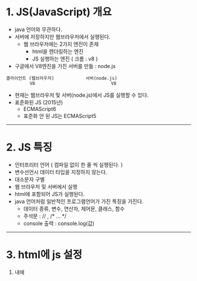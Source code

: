 # 1. JS(JavaScript) 개요

- java 언어와 무관하다.
- 서버에 저장하지만 웹브라우저에서 실행된다.
    - 웹 브라우저에는 2가지 엔진이 존재
        - html을 렌더링하는 엔진
        - JS 실행하는 엔진 ( 크롬 : v8 )
- 구글에서 V8엔진을 가진 서버를 만듦 : node.js

```
클라이언트 (웹브라우저)            서버(node.js)
         V8                             V8             
```

- 현재는 웹브라우저 및 서버(node.js)에서 JS를 실행할 수 있다.
- 표준화된 JS (2015년)
    - ECMAScript6
    - 표준화 안 된 JS는 ECMAScript5

---

# 2. JS 특징

- 인터프리터 언어 ( 컴파일 없이 한 줄 씩 실행된다. )
- 변수선언시 데이터 타입을 지정하지 않는다.
- 대소문자 구별
- 웹 브라우저 및 서버에서 실행
- html에 포함되어 JS가 실행된다.
- java 언어처럼 일반적인 프로그램언어가 가진 특징을 가진다.
    - 데이터 종류, 변수, 연산자, 제어문, 클래스, 함수
    - 주석문 :  // ,  /* … */
    - console 출력 : console.log(값)

---

# 3.  html에 js 설정

1) <head> 내에 <script> 설정

```
<head>
			 <script> 
			 // JS코드...
			 </script> 
</head>
```

2) <body> 내에 <script> 설정

```
<body>
			// html 태그
			 <script> 
			// JS코드...
			 </script> 
</body>
```

3) 외부파일로 설정 

- <head> 내에 <script>로 참조

```
<head>
			 <script src="test.js"> </script> 
</head>
```

---

# 4. 식별자 ( identifier )

: js 코드내의 단어의 개념

- 대소문자 구병
- 첫글자는 반드시 영문자 또는 _, $ 만 지정 가능
- 시스템 정의 식별자(예약어), 사용자 정의 식별자 사용
    - 변수명 : 모두 소문자 권장
    - 상수명 : 모두 대문자 권장
    - 함수명 : 모두 소문자 권장
    - 클래스명 : 첫글자 대문자

---

# 5. 데이터 종류

## 1) 기본 데이터형

- **수치 데이터** : 정수와 실수
    - Number 객체
      
- **문자 데이터** : 문자와 문자열 포함
    - String 객체
    - 홑따옴표/쌍따옴표 구분 X
      
- **논리 데이터** : 참/거짓
    - Boolean 객체 : true/false
    - false 로 처리되는 값
        - 0, “”, null, undefined, NaN
    - 주로 조건문 및 논리연산자에 사용
      
- **undefined** : 변수가 선언후 초기화 안 된 상태
    - Object 객체
      
- **null** : 변수 초기화 된 상태지만 값 없는 상태
    - Object 객체
      
- **NaN** : Not a Number
    - Number 객체
    - 일반적으로 숫자가 아닌 문자열을 수치형으로 변경할 때 발생할 수 있다.
        - 예 > “10”   ⇒   Number.parseInt(”10”)      ⇒   10
            
                   “민지” ⇒   ~~Number.parseInt(”민지”)~~   ⇒   NaN 발생
            


## 2) 참조 데이터형

- **배열** (객체)   :  [  값1, 값2, …  ]
- **JSON (**객체) :  JSON ( JavaScript Object Notation )
    - **{key : value} 형식** ⇒ `{ name: "홍길동", age: 10 }`
- **함수** (function) (객체) : 자바의 메서드 기능
    
    ```
    function 함수명(변수, ...){
    						// 문장
    						return 값;
    }
    ```
    
    - JS의 함수는 데이터로 처리된다.
    - 변수에 저장
    - 리턴값으로 사용
    - 함수 호출시 인자값으로사용
    - 위 3가지 특징을 갖는 함수(객체)를 일급객체(first-class)라 부른다.
        - 일급객체 언어 : JS, Python, 자바(람다)
        
- **클래스** (class) :
    
    ```
    class 클래스명 {
    		// 생성자
    		// 메서드
    }
    new 클래스명();
    ```
    
![image (2)](https://github.com/user-attachments/assets/70a5a71d-6e3a-44d8-ac92-297204506047)

    

---

# 6. **typeof 연산자**

: 데이터 타입을 확인

- `typeof new Cat()   // Cat object`
- `typeof 3.14   // number`

---

# 7. 변수 ( Variable )

: **데이터 저장**

## 1) JS 변수 특징

- **데이터형을 지정하지 않는다.**
    - 임의의 변수에 데이터타입을 제한하지 않기에 하나의 변수에 모든 데이터값을 저장할 수 있다.
    - 간편하지만 개발자 입장에서는 좋지 않음
        - 이를 해결하기 위해 타입스크립트 등장

## 2) 문법 2가지

1. **var 키워드** 
    - OLD 버전
    
    ```
    var 변수명;      // 변수선언, undefined 저장됨
    변수명 = 값;     // 변수 초기화
    var 변수명 = 값; // 변수 선언 및 초기화
    ```
    
    - 특징
        1. **변수 중복가능**
        2. **함수 스코프**를 따른다.
            - 함수에서 사용하는 {}안에서 선언한 것은 밖에서는 사용 불가
            - 함수 제외한 if, for 문 등의 {}는 상관없음
    
2. **let 키워드  (권장**)
    - ES6
    
    ```
    let 변수명;      // 변수선언, undefined 저장됨
    변수명 = 값;     // 변수 초기화
    let 변수명 = 값; // 변수 선언 및 초기화
    ```
    
    - 특징
        1. **변수 중복 불가능**
        2. **블럭 스코프**를 따른다.
            - 모든 {} 안에서 선언한 것은 밖에서 사용 불가

---

# 7. 기본형 변수 vs 참조형 변수

## 1) 기본형 변수

: 기본형 데이터를 저장하는 변수

- `let n = 10;`
- **call by value**
    - 값을 전달하기에 기존 변수에 다른 영향이 가지 않는다.

## 2) 참조형 변수

: 참조형 데이터를 저장하는 변수

- `let n2= [10,20,30];`
- **call by reference**
    - 값이 저장된 주소를 전달한다.
    - 따라서 값 변경등이 일어나면 기존의 변수에도 영향이 갈 수 있다.

---

# 8. 상수

: `const 상수명 = 값;`

- **값 변경 불가**
- **상수명 중복 불가**
- **블럭 스코프**를 따른다.
- Front-end 프레임워크 ( React.js (facebook), Vue.js, Angular (google) ) 에서 매우 자주 사용된다.

`주의할 점`

```jsx
// 상수 주의할 점
      const m = [10, 20, 30]; // m에는 배열의 주소가 저장되어 있음
      m[0] = 100; // 그래서 그 주소의 요소값은 변경 가능
      console.log(m);

      m = [100, 200, 300]; // m에 새로운 주소값을 넣었기에Assignment to constant variable 오류 발생 
      // console.log(m);
```

---
# 9. 연산자

- **산술연산자**
    - +
    - -
    - *
    - / : 소수점까지 출력
    - % : 나머지

⇒ 문자열로 된 숫자와의 연산이 가능하다. (  +  제외)

- **+ 로는 문자열로 합해진다.**

```jsx
      console.log("10" + 3); // 103
      console.log(Number.parseInt("10") + 3); // 13
      console.log("10"  -3); // 7
      console.log("10" * 3); // 30
      console.log("10" / 3); // 3.3333333333333335
      console.log("10" % 3); // 1
```

- **대입연산자**
    - =
    - +=
    - -=
    - *=
    - /=
    - %=

- **비교연산자**
    - a == b  |  a ! =  b
    - a > b  |  a >= b
    - a < b  | a <= b
    - **a === b**
        - **`값과 데이터 타입`까지 비교**, identical 연산자
        
        ```jsx
              console.log("10" == 10);  // true
              console.log("10" === 10); // false
        ```
        
        - **`undefined` 비교할 떄는 반드시 === 연산자를 사용**
        
        ```jsx
              let v = undefined;
              console.log(v == undefined); // true
              console.log(v === undefined); // true
        
              let v2 = null;
              console.log(v2 == undefined); // true
              console.log(v2 === undefined); // false
        ```
        
        - 실제값이 null일떄도 undefined와 == 비교를 하면 true 값이 나오기에 === 연산자를 사용해야 한다.
    - **a ! == b**
    
- **논리연산자**
    - && (and)
    - || (or)
    - ! (not)

⇒ JS 에서는 **true/false 가 아닌 임의의 값도 논리값으로 사용**될 수 있다.

- **`false`로 사용되는 5가지의 값**
    - 0,””, null, undefined, NaN

⇒ **A && B** :  중요 ( 리액트에서 자주 사용됨 )

- A가 참이면 B가 반환
- A가 거짓이면 A가 반환

```jsx
console.log(10 && "홍길동"); // 홍길동
console.log(0 && "홍길동");  // 0
```

**A || B**

- A 가 참이면 A 가 반환
- A 가 거짓이면 B 가 반환

**!A**

- A의 반대 반환 ( true ↔ false)

- **증감연산자**
    - ++n  : 전치 증가
    - n++  : 후치 증가
    - - - n  : 전치 감소
    - n - -  : 후치 감소
    
    ```jsx
          let n = 10;
          console.log(n++); // 10
          console.log(++n); // 12
    
          console.log(n--); // 12
          console.log(--n); //10
    
          let n2 = 10;
          let result = ++n2; // 11
          console.log(result, n2); // 11, 11
    
          let n3 = 10;
          let result2 = n3++; // 10
          console.log(result2, n3); // 10, 11
    ```
    

- 3항 연산자
    - (조건식) ? 참 : 거짓;
        
        `100 > 102 ? "O" : "X”`
        

---
# 10. 문장

## 실행문

- 순차문
- 제어문
    - **조건문  ( if문, if ~ else문, 다중 if문, switch문 )**
        
        ```jsx
              // 1. 단일if문
              if (3 > 2) {
                console.log("true");
              }
        
              console.log("=================");
        
              // 2. if ~ else 문
              if (3 > 20) {
                console.log("true");
              } else {
                console.log("false");
              }
        
              console.log("=================");
        
              // 3. 다중 if문
              let num = 90;
              let grade;
              if (num >= 90) {
                grade = "A";
              } else if (num >= 80) {
                grade = "B";
              } else {
                grade = "C";
              }
              console.log("학점 : ", grade);
        
              console.log("=================");
        
              // 동적으로 값 입력받기
              let num2 = prompt("점수입력");
              num2 = Number.parseInt(num2);
              let grade2;
              if (num2 >= 90) {
                grade2 = "A";
              } else if (num2 >= 80) {
                grade2 = "B";
              } else {
                grade2 = "C";
              }
              console.log("학점 : ", grade2);
              console.log("=================");
        
              // 4. switch문
              let x = "100";
              switch (
                x // 스위치문은 값과 데이터 타입을 같이 비교한다.
              ) {
                case 10:
                  console.log("10");
                  break;
                case 100: {
                  console.log("100");
                  break;
                }
                default:
                  console.log("default");
                  break;
              }
        ```
        
    - **반복문 ( for문, while문 , do ~ while문, foreach 문 )**
        
        ```jsx
              // 1. for문
              for (let i = 0; i < 5; i++) {
                console.log(i);
              }
              console.log("================");
              //2. while문
              let n = 0;
              while (n < 5) {
                n++;
              }
              console.log(n);
              console.log("================");
              // 3. do ~ while문
              let n2 = 1;
              do {
                n2++;
                console.log(n2);
              } while (n2 < 6);
        
              console.log("================");
              
              //4.breka, continue문
              let i = 0;
              for (i = 0; i < 5; i++) {
                if (i == 2) continue;
                if (i == 4) break;
                console.log(i);
              }
        ```
        

## 비실행문

- 주석문 : //, /* … */

---

# 11. 객체종류

## 1) 데이터 관련 객체

### **문자열 객체 ( String )**

https://developer.mozilla.org/ko/docs/Web/JavaScript/Reference/Global_Objects/String

- **`문자열 속성 및 메서드`**
    - **문자열 길이 : lenght 속성**
        
        ```jsx
        let s = "HeLLO";
        
        console.log("1. 문자열 길이 : ", s.length); // 5
        ```
        
    - **문자열 연결 : concat()**
        
        ```jsx
         console.log("3. 문자열 연결 : ", s.concat("!!!")); // HeLLO!!!
         console.log("3. 문자열 연결 : ", s.concat("!!", "~~~")); // HeLLO!!~~~
        ```
        
    - **특정 문자 얻기 : charAt()**
        
        ```jsx
        console.log("2. 특정 문자 얻기 : ", s.charAt(0)); // H
        ```
        
    - **특정 문자 위치 얻기 : indexOf()**
        
        ```jsx
        console.log("4. 특정 문자 위치 얻기: ", s.indexOf("e")); // 1
              console.log("4. 특정 문자 위치 얻기: ", s.indexOf("a")); // 없으면 -1
        ```
        
    - **부분열 :  substring(start, end)  / substr( start, len )**
        
        ```jsx
        console.log("5. 부분열 ", s.substring(0, 4)); //  start, end  //  HeLL
              console.log("5. 부분열 ", s.substr(0, 4)); // start, len // HeLL
        ```
        
    - **소문자 / 대문자 : toLowerCase() / toUpperCase()**
        
        ```jsx
        console.log("6. 소문자 ", s.toLowerCase()); // hello
        console.log("7. 대문자 ", s.toUpperCase());
        
        ```
        
    - **특정값 시작여부 / 종료여부 : startsWith()  /  endsWith()**
        
        ```jsx
        console.log("8. 특정값 시작여부 ", s.startsWith("H")); //  true
              console.log("9. 특정값 종료여부 ", s.endsWith("a")); // false
              console.log("9. 특정값 종료여부 ", s.endsWith("l", 4)); // 문자열 4개(HeLl)의 종료가 l인지 확인 => false
        
        ```
        
    - **특정값 포함 여부 : includes()**
        
        ```jsx
        console.log("10. 특정값 포함 여부 : ", s.includes("e")); // true
        ```
        
    - **치환 :  replace()  /  replaceAll()**
        
        ```jsx
          console.log("11. 치환 : ", s.replace("H", "h")); // heLlO
              console.log("11. 치환 ALL : ", s.replaceAll("L", "l")); // HellO
        ```
        
    - **공백제거 : trim()  /  trimStart()  /  trimEnd()**
        
        ```jsx
         let s2 = "      world     ";
              console.log("12. 공백제거(양쪽) : ", s2.trim()); // world
              console.log("12. 공백제거(왼쪽) : ", s2.trimStart()); // world
              console.log("12. 공백제거(오른쪽) : ", s2.trimEnd()); //        world
        
              console.log("12. 공백제거후 길이 :", s2.trim().length); // 5
        ```
        
    - **구분자로 분리 : split()**
        
        ```jsx
         let s3 = "홍길동/이순신/유관순";
              let result_arr = s3.split("/");
              console.log("13. 구분자로 분리 : ", result_arr, result_arr[0]); // (3) ['홍길동', '이순신', '유관순']0: "홍길동"1: "이순신"2: "유관순"length: 3[[Prototype]]: Array(0) 홍길동
        ```
        
    - **문자열 반복 : repeat()**
        
        ```jsx
        let s4 = "hello";
              console.log("14.문자열 반복 : ", s4.repeat(2)); //hellohello
        ```
        
    - **문자열 길이만큼 채우기 : padStart() /  padEnd()**
        
        ```jsx
        let s5 = "홍길동";
              console.log("15. LPAD : ", s5.padStart(10, "*")); // *******홍길동
              console.log("16. RPAD : ", s5.padEnd(10, "*")); // 홍길동*******
        ```
        
    - **이스케이프 문자**
        
        ```jsx
              // aaa"bbb
              console.log("aaa'bbb"); // aaa'bbb
              console.log("aaa\tbbb"); // aaa	bbb
              console.log("aaa\nbbb"); // aaa
              // bbb
              console.log("aaa\\nbbb"); // aaa\nbbb
        ```
        

### **수치 객체 ( Number )**

https://developer.mozilla.org/ko/docs/Web/JavaScript/Reference/Global_Objects/Number

- **`수치 속성 및 메서드`**
    - **최대값 / 최소값  :  MAX_VALUE / MIN_VALUE**
        
        ```jsx
         // 1. 수치 데이터 생성 방벙
              let n = 100;
              let n2 = Number(100);
              let n3 = new Number(100);
        
              console.log(n, n2, n3); // 100 100 Number {100}
        
              // 속성 및 메서드
              console.log("1. 최대값 : ", Number.MAX_VALUE); // 1.7976931348623157e+308
              console.log("2. 최소값 : ", Number.MIN_VALUE); // 5e-324
        ```
        
    - **문자열로 변경  :  toString()**
        
        ```jsx
         let n4 = 10;
              console.log("3. 문자열로 변경(10진수) : ", n4.toString()); // 10
              console.log("3. 문자열로 변경(2진수) : ", n4.toString(2)); // 1010
              console.log("3. 문자열로 변경(8진수) : ", n4.toString(8)); // 12
              console.log("3. 문자열로 변경(16진수) : ", n4.toString(16)); // a
        ```
        
    - **문자열로 고정 소수점 표기법  :  toFixed()**
        
        ```jsx
         let n5 = 3.141586;
              console.log("4. 문자열로 고정 소수점 표기법 : ", n5.toFixed()); //  3
              console.log("4. 문자열로 고정 소수점 표기법 : ", n5.toFixed(2)); // 3.14
              console.log("4. 문자열로 고정 소수점 표기법 : ", n5.toFixed(4)); // 3.1416 => 반올림됨
        ```
        
    - **NaN 여부  :  isNaN()**
        
        ```jsx
              console.log("5. NaN 이냐 : ", Number.isNaN(NaN)); // true
              console.log("5. NaN 이냐 : ", Number.isNaN(null)); // false
              console.log("5. NaN 이냐 : ", Number.isNaN(undefined)); // false
              console.log("5. NaN 이냐 : ", Number.isNaN("홍길동")); // false
              console.log("5. NaN 이냐 : ", Number.isNaN(10)); // false
        
        ```
        
    - **정수 여부  :  isInteger()**
        
        ```jsx
                   console.log("6. 정수인가? :  ", Number.isInteger(NaN)); //  false
              console.log("6. 정수인가? :  ", Number.isInteger(null)); //  false
              console.log("6. 정수인가? :  ", Number.isInteger(undefined)); //  false
              console.log("6. 정수인가? :  ", Number.isInteger(10)); // true
              console.log("6. 정수인가? :  ", Number.isInteger(3.14)); //  false
              console.log("6. 정수인가? :  ", Number.isInteger(-10)); // true
              console.log("6. 정수인가? :  ", Number.isInteger("10")); //  false
        ```
        
    - **문자열을 정수/실수로 변환   :  parseInt()  /   parseFloat()**
        
        ```jsx
        // "10" -> 10
              console.log("7. 문자열을 정수로 반환 : ", Number.parseInt("10") + 10); // 20
        
              // "3.14" -> 3.14
              console.log("8. 문자열을 실수로 반환 : ", Number.parseFloat("3.14") + 10); //  13.14
        ```
        

### **날짜 객체 ( Date )**

https://developer.mozilla.org/ko/docs/Web/JavaScript/Reference/Global_Objects/Date

- **`날짜 생성 및 메서드`**
    - **날짜 데이터 생성**
        
        ```jsx
          // 날짜 데이터 생성 방법
              let d = new Date(); // 객체로 반환
              let d2 = Date(); // 문자열
              let d3 = Date.now();
              console.log(d); // Thu Dec 19 2024 14:17:44 GMT+0900 (한국 표준시)
              console.log(d2); // Thu Dec 19 2024 14:17:44 GMT+0900 (한국 표준시)
              console.log(d3); // 1970/0101/00:00:00 ~ 현재시간 까지 시간을 밀리세컨즈로 반환 : 1734585505861
        ```
        
    - **toString()**
        
        ```jsx
         console.log("1. toString() : ", d.toString()); // Thu Dec 19 2024 14:23:08 GMT+0900 (한국 표준시)
              console.log("2. toDateString() : ", d.toDateString()); // Thu Dec 19 2024
              console.log("3. toISOString() : ", d.toISOString()); // 2024-12-19T05:22:57.377Z
              console.log("3. toISOString() : ", d.toISOString().slice(0, 10)); //  2024-12-19
        ```
        
    - **날짜 및 시간 데이터 얻기**
        
        ```jsx
         console.log("4. getFullYear()", d.getFullYear()); //2024
              console.log("5. getMonth() :", d.getMonth() + 1); // 12
              console.log("6. getDate() : ", d.getDate()); // 19
              console.log("7. getMinutes() : ", d.getMinutes()); // 36
        ```
        

### **Boolean 객체**

https://developer.mozilla.org/ko/docs/Web/JavaScript/Reference/Global_Objects/Boolean

```jsx
      // 불린 객체 생성 방법

      // false로 처리되는 값
      let b1 = new Boolean(0); // 객체가 나옴
      let b2 = Boolean("");
      let b3 = Boolean(null);
      let b4 = Boolean(undefined);
      let b5 = Boolean(NaN);
      console.log(b1, b1.valueOf(), b1.toString()); // Boolean {false} false 'false'
      console.log(b2, b3, b4, b5); // false false false false

      if (b1.toString()) {
        // 문자열이 들어가기에 false 아님
        console.log("AAA"); //AAA
      }

      if (b1.valueOf()) {
        // false 임
        console.log("BBB");
      }

      // true 처리되는 값
      let v = Boolean(10);
      let v2 = Boolean("aaa");
      let v3 = Boolean([]);
      let v4 = Boolean({});
      console.log(v, v2, v3, v4); // true true true true
```

### **배열 객체 ( Array )**

https://developer.mozilla.org/ko/docs/Web/JavaScript/Reference/Global_Objects/Array

- 자바의 ArrayList와 유사하다.
- 배열의 크기 변경이 가능하고, 저장되는 데이터 타입 무관
- **`배열 메서드`**
    - **map 함수**
        
        : 배열 안의 요소들을 가공할 떄 사용하는 함수
        
        ```jsx
              let y = ["hello", "world", "happy"];
              let result4 = y.map((item, index, array) => {
                return item.toUpperCase();
              });
              console.log(result4);  // ['HELLO', 'WORLD', 'HAPPY']
        ```
        
    - **filter 함수**
        
        : 배열 안의 요소들 중 조건에 일치하는 값을 찾을 때 사용하는 함수
        
        ```jsx
        let x2 = [10, 11, 20, 21, 30, 31];
              let result3 = x2.filter((ele, index, array) => {
                return ele % 2 == 0; // 짝수인 값만 반환
              });
              console.log("짝수만 : ", result3); // [10, 20, 30] => 배열로 반환됨
        ```
        
    - **split 함수**
        
        : 문자열을 구분자 기준으로 나누어 배열로 반환하는 함수
        
        ```jsx
         let y3 = "hello World !!";
         console.log(y3.split(" ")); // ['hello', 'World', '!!']
        ```
        
    - **join 함수**
        
        : 배열 안의 값들을 하나의 문자열로 합치는 함수
        
        - 구분자를 지정해서 합칠 수 있다.
        
        ```jsx
        let y2 = ["hello", 2, "happy"];
        let result5 = y2.join(" "); // 구분자 공백하나 지정함
        console.log(result5); // hello 2 happy
        ```
        
    - **fill 함수**
        
        : 배열값들을 지정한 값으로 변경(채우기)하는 함수
        
        ```jsx
        let y4 = [1, 2, 3, 4, 5];
        console.log(y4.fill(100)); // [100, 100, 100, 100, 100]
        console.log(y4.fill(99, 2)); // (채울값, 시작인덱스)  [100, 100, 99, 99, 99]
        console.log(y4.fill(88, 0, 3)); // (채울값, 시작인덱스, 끝인덱스)  [88, 88, 88, 99, 99]
        ```
        
    - **Array.from()**
        
        : 배열이 아닌 것을 배열로 만들어 반환
        
        ```jsx
         console.log("8. Arrray.from() ");
              let y6 = "hello";
              console.log(Array.from(y6)); // ['h', 'e', 'l', 'l', 'o']
        
              let result6 = Array.from(y6, (s) => {
                return s.toUpperCase(); // y6 요소들을 한번씩 순회함
              });
              console.log(result6); // ['H', 'E', 'L', 'L', 'O']
        ```
        
    - **Arrray.isArray()**
        
        : 배열인지 아닌지 boolean값으로 반환
        
        ```jsx
        console.log("9. 배열인지 여부 : Arrray.isArray(배열) ");
        console.log(Array.isArray([1, 2, 3])); // true
        console.log(Array.isArray([])); // true
        console.log(Array.isArray("AAA")); // false
        ```
        
    - **spread 연산자**
        
        : `let x = [ …배열 ];`
        
        ```jsx
        let x = [10, 20, 30];
        
              // 1. 배열값 복사
              let copy_x = [...x];
              copy_x[0] = 100;
              console.log(copy_x); // [100, 20, 30]
        
              // 2. 기본배열에 값 추가
              let x2 = [10, 20, 30];
              let new_x2 = [0, ...x2, 40, 50];
              console.log(new_x2); //[0, 10, 20, 30, 40, 50]
        
              // 3. 배열 연결
              let x3 = [10, 20, 30];
              let x4 = [100, 200, 300];
              let result = [...x3, ...x4];
              console.log(result); // [10, 20, 30, 100, 200, 300]
        
              //4. 문자열 --> 배열로 변경
              console.log([..."hello"]); // ['h', 'e', 'l', 'l', 'o']
        ```

### **JSON 객체**

`: { key : value, key : value }`

- value 값은 JS이 모든 데이터형 가능
    
    ```jsx
    // JSON 생성
          let person = {
            name: "홍길동",
            age: 20,
            email: ["a@naver.com", "b@google.com"],
            phone: {
              mobile: "010",
              tel: "051",
            },
    
            // 메서드 (객체 안의 함수)
            setName: function (n) {
              this.name = n;
            },
            getName: function () {
              return this.name;
            },
          };
    ```
    
- 접근은 **.(dot)** 또는 **연관배열** 사용 가능
    - **.(dot)으로 접근**
        
        ```jsx
        person.setName("홍길동");
              console.log(person.getName()); // 홍길동
              console.log(
                person.name,
                person.age,
                person.email,
                person.phone.mobile,
                person.phone.tel
              ); // 홍길동 20 (2) ['a@naver.com', 'b@google.com'] 010 051
        ```
        
    - **연관배열로 접근**
        
        ```jsx
         // 나. ["property의 key"] (연관 배열)
              console.log(
                person["name"],
                person["age"],
                person["email"],
                person["phone"]
              ); // 홍길동 20 (2) ['a@naver.com', 'b@google.com'] {mobile: '010', tel: '051'}
        ```
        
        - **연관배열 특징: 변수로 사용 가능**
            
            ```jsx
             // 연관 배열의 특징은 변수로 사용 가능하다는 점 => 동적으로 필요한 값을 지정가능
                  let xxx = "name";
                  let xxx2 = "age";
                  console.log(person[xxx], person[xxx2]); // 홍길동 2
            ```
            
- value 값 지정시 변수 사용이 가능
    - key와 vlaue로 지정한 변수 이름이 같으면 key만 지정할 수 있다.
        
        ```jsx
        // JSON 생성
              let name = "홍길동";
              let age = 20;
              let email2 = ["a@naver.com", "b@google.com"];
              let phone = {
                mobile: "010",
                tel: "051",
              };
              let person = {
                name, // name: name
                age, //  age: age
                email: email2,
                phone,
              };
              console.log(person.name, person.age); // 홍길동 20
        ```
        
- key 값도 변수로 지정해서 사용 가능
    
    ```jsx
     // JSON 생성
          let name = "홍길동";
          let xxx = "age";
          let yyy = "address";
          let person = {
            name,
            [xxx]: 20,
            // address1 : "서울",
            // address2 : "부산",
            [yyy + "1"]: "서울",
            [yyy + "2"]: "부산",
            email: ["a@naver.com", "b@google.com"],
            phone: {
              mobile: "010",
              tel: "051",
            },
          };
          console.log(person.age, 
                      person.address1, person.address2); // 20 '서울' '부산'
    ```
    
- JSON  < — > 문자열
    - JSON   →  문자열 : `JSON.stringfy(json)`
    - 문자열 →  JSON   : `JSON.parse(str)`
- JSON의 set, get
    - JSON 객체의 메서드에 set, get 키워드를 줘서 속성으로 사용할 수 있다.
    
    ```jsx
          let person = {
            name: "홍길동",
            age: 20,
    
            // set, get을 지정하면 메서드로 동작하지 않고 속성으로 동작된다.
            set setName(n) {
              this.name = n;
            },
    
            get getName() {
              return this.name;
            },
          };
    
          // person.setName("이순신");
          // console.log(person.getName());
    
          // 속성처럼 접근해야 한다.
          person.setName = "이순신";
          console.log(person.getName); // 이순신
    ```

  ### **Object 객체**

- `Object.keys(json)`
    
    : JSON의 key값을 배열로 반환
    
- `Object.values(json)`
    
    : JSON의 value가 value값을 배열로 반환
    
- `Object.entries(json)`
    
    : [key, value] 쌍으로 반환
    

## 2) 웹브라우저 관련 객체 ( Browser Object Model : BOM )

- **Window 객체** : 웹 브라우저의 창(윈도우)를 관리하는 객체 == 전역객체
    - https://developer.mozilla.org/ko/docs/Web/API/Window
- **Screen 객체** : 웹 브라우저의 화면(너비, 높이)를 관리하는 객체
    - https://developer.mozilla.org/en-US/docs/Web/API/Screen
    ![image (6)](https://github.com/user-attachments/assets/232731ee-1363-4ab5-98aa-0f751674b53e)


- **Navigator 객체** : 웹 브라우저를 관리하는 객체
    - https://developer.mozilla.org/ko/docs/Web/API/Navigator
- **History 객체** : 웹 브라우저의  기록(뒤로가기/앞으로 가기)을 관리하는 객체
    - https://developer.mozilla.org/ko/docs/Web/API/History
- **Location 객체** : 웹 브라우저의 URL 항목을 관리하는 객체
    - https://developer.mozilla.org/ko/docs/Web/API/Location

⇒ 특징 : **웹 브라우저를 open하면 5개의 BOM 객체가 자동으로 생성**이 된다.

```jsx
let window = new **Window**();
let screen = new **Screen**();
let navigator = new **Navigator**();
let history = new **History**();
let location = new **Location**();
```

- screen, navigator. history, location은 Window 객체의 속성으로 되어 있다. 따라서  `window.screen` 으로 사용해야 한다.
    - 하지만 Window는 전역객체 이기에 window 속성을 생략할 수 있다.

### 실습

- **window 객체**
    
    부모창에서 현재창 닫기, 자식창 열기&닫기 / 자식창에서 현재창 닫기, 부모창 닫기 구현
    

```jsx
// 부모창
<!DOCTYPE html>
<html lang="en">
  <head>
    <meta charset="UTF-8" />
    <meta name="viewport" content="width=device-width, initial-scale=1.0" />
    <title>window 객체</title>
    <style>
      button {
        font-size: 2rem;
      }
    </style>
    <script>
      console.log(window);

      let childWin;
      function child_open() {
        childWin = window.open(
          "child.html",
          "",
          "left=100,top=100,width=300,height=300"
        );
      }

      function child_close() {
        childWin.close();
      }

      function current_close() {
        window.close();
        // close();
      }
    </script>
  </head>
  <body>
    <button onclick="child_open()">자식창 열기</button> <br />
    <button onclick=" child_close()">자식창 닫기</button> <br />
    <button onclick="current_close()">현재창 닫기</button> <br />
  </body>
</html>

```

```jsx
// 자식창
<!DOCTYPE html>
<html lang="en">
  <head>
    <meta charset="UTF-8" />
    <meta name="viewport" content="width=device-width, initial-scale=1.0" />
    <title>child</title>
  </head>
  <script>
    function current_close() {
      window.close();
    }

    // 자식창을 오픈한 부모 == opener
    function parent_close() {
      opener.close();
    }
  </script>
  <body>
    <h1>자식창</h1>
    <button onclick="current_close()">현재창 닫기</button>
    <button onclick="parent_close()">부모창 닫기</button>
  </body>
</html>
```

## 3) html 문서 관련 객체 ( Document Object Model : DOM )

- **Document 객체**
    
    : html 문서를 관리하는 객체
    
    - 웹 브라우저에서 html문서를 렌더링하면 자동으로 **`DOM 객체`**가 생성된다.
    - `var documnet = new Document();`
        - `documnet` 는 Window 객체의 속성으로 되어있다.

---
# 12. 함수 (function)

## 1) 역할

- 기능 처리 ( 자바의 메서드 역할 담당 )
- JSON객체 또는 클래스안에서 함수가 정의되면 메서드(method)라고 부른다.

## 2) 함수 작성 방법

### 함수 선언식 ( 이름있는 함수 )

- JS 실행전에 생성된다. 따라서 함수정의 전에 호출이 가능하다.

```jsx
function 함수명([변수, ...]){
				문장;
				[return 값;]
}
```

### 함수 표현식 ( 이름없는 함수 )

- 변수명이 함수명 대신 사용된다.
- JS 실행할 때 생성된다. 반드시 함수정의 후 호출이 가능하다.

```jsx
변수명 = function([변수, ...]){
								문장;
								[return 값;]
			};
```

## 3) 함수 특징

- **반드시 호출**해야 된다.
    
    함수가 수행된 이후에는 **호출한 곳으로 돌아온다.**
    
- 호출할 때 인자값을 설정할 수 있고, 돌아올 때는 **리턴값** 하나만 가져올 수 있다.
- **호출할 떄 인자값의 갯수와 파라미터 갯수가 달라도 된다.**
    
    ```jsx
     function fun2(n, n2, n3) {
            console.log(n, n2, n3);
          }
    
    fun2(1, 2, 3, 4); // 1 2 3
    fun2(10); // 10 undefined undefined
    fun2(1, 2); // 1 2 undefined
    ```
    
    - 인자값이 더 적은 경우에 함수의 파라미터 변수에는 undefined 가 저장된다. 이떄, **파라미터에 초기값을 설정(default 파라미터)**할 수 있다.
        
        ```jsx
         function fun2(**n = 10, n2= 20, n3= 30**) {
                console.log(n, n2, n3);
              }
        
        fun2(); // 10 20 30
        fun2(100); // 100 20 30
        fun2(100, 200); // 100 200 30
        ```
        
    - 인자값이 더 많은 경우엔 전달되는 인자값이 소실된다. **소실되는 인자값은 `rest 연산자`를 통해 배열로 전달 받을 수 있다.**
        
        ```jsx
        function fun2(n = 10, n2 = 20, ...n3) {
                console.log(n, n2, n3);
              }
        
        fun2(10, 20, 30, 40, 50); // 10 20 Array(3)
        ```
        
- **인자값으로 배열의 요소를 전달할 때 spread 연산자 사용** 가능하다.
    
    ```jsx
    function fun2(n, n2) {
            console.log(n, n2);
         }
    
    let arr = [10, 20];
    
    // fun2( arr[0], arr[1] );
    **fun2(...arr);**
    ```
    

## 4) 함수 기능에 따른 4가지 형태

### 파라미터 없고 리턴값 없는 형태

```jsx
      // 1. 파라미터 없고 리턴값 없는 형태
      function fun() {
        console.log("fun");
      }

      fun(); // fun

      let fun2 = function () {
        console.log("fun2");
      };

      fun2(); // fun2
```

### 파라미터 있고 리턴값 없는 형태

```jsx
      // 2. 파라미터 있고 리턴값 없는 형태
      function fun3(x) {
        console.log("fun3", x);
      }

      fun3(10); // fun3 10

      let fun4 = function (y1, y2) {
        console.log("fun4", y1, y2);
      };

      fun4(100, 200); // fun4 100 200
```

### 파라미터 없고 리턴값 있는 형태

```jsx
      // 3. 파라미터 없고 리턴값 있는 형태
      function fun5() {
        return "return";
      }

      let return_value1 = fun5();
      console.log(return_value1); // return

      let fun6 = function () {
        return 100;
      };

      let return_value2 = fun6();
      console.log(return_value2); // 100
```

### 파라미터 있고 리턴값 있는 형태

```jsx
	     // 4. 파라미터 있고 리턴값 있는 형태
      function fun7(n) {
        return n * 100;
      }

      let return_value3 = fun7(10);
      console.log("10 * 100 = ", return_value3); // 10 * 100 =  1000

      let fun8 = function (m) {
        return m + "을 받았습니다.";
      };

      let return_value4 = fun8(200);
      console.log(return_value4); // 200을 받았습니다.
```

## 5) JS 함수는 일급객체

: 일급객체의 핵심개념은 **JS의 함수를 `데이터`로 처리한다는 점** 

- 함수를 변수에 저장
    
    ```jsx
          // 가. 함수를 변숭에 저장
          // - 함수 선언식
          function fun() {
            console.log("fun");
          }
          // 위 코드는 내부적으로 var fun = 함수객체;
    
          let x = fun; // 변수 x는 fun 함수와 같은 주소값을 가지게 된다.
          x(); // fun
          // fun();
    
          // - 함수 표현식
    
          let fun2 = function () {
            console.log("fun2");
          };
    
          let x2 = fun2;
          x2(); // fun2
          // fun2();
    ```
    
- 함수를 함수 호출시 인자값으로 넣을 수 있다. ( 예 > 콜백함수 )
    
    ```jsx
          // 나. 함수 호출시 인자값으로 사용할 수 있다.
          function fun() {
            console.log("fun");
          }
    
          let fun2 = function (x) {
            // 파라미터 x변수에 fun함수 주소값 저장
            x(); // fun      => fun함수 호출
            console.log("fun2"); // fun2
          };
    
          fun2(fun); // 인자값으로 함수 전달 => fun() 전달 아님 주의
    
          var fun4 = function () {
            console.log("fun4");
          };
    
          var fun5 = function (y) {
            y();
          };
    
          fun5(fun4); // fun4
    ```
    
- 함수를 리턴값으로 사용할 수 있다. ( 예> 중첩함수 )
    
    ```jsx
          // 다. 함수를 리턴값으로 사용할 수 있다. ( 예> 중첩함수 )
          function fun() {
            console.log("fun");
          }
    
          function fun2() {
            return fun;
          }
    
          let result = fun2();
          result(); // fun\
    
          function fun3() {
            return function () {
              console.log("fun3");
            };
          }
    
          let result2 = fun3();
          result2(); // fun3
    ```
    

---

# 13. arrow 함수 ( ⇒ )

: 함수 선언식 및 표현식 모두 **`arrow 함수`**로 표현한다. 

- 디폴트 파라미터 및 rest 파라미터 다 사용 가능

### 파라미터 없고 리턴값 없는 형태

```jsx
      // 1. 파라미터 없고 리턴값 없는 형태
      function fun() {
        console.log("일반 fun");
      }

      fun(); // 일반 fun

      var fun = () => {
        console.log("arrow fun");
      };

      fun(); //arrow fun
```

### 파라미터 있고 리턴값 없는 형태

```jsx
      // 2. 파라미터 있고 리턴값 없는 형태
      function fun2(x) {
        console.log("일반 fun2", x);
      }

      fun2(10); // 일반 fun2 10

      var fun2 = (y) => console.log("arrow fun2", y);

      fun2(100); // arrow fun2 100

      var fun3 = (x, y) => console.log(x, y);
      fun3(10, 20); // 10 20
```

### 파라미터 없고 리턴값 있는 형태

```jsx
      // 3. 파라미터 없고 리턴값 있는 형태
      function fun4() {
        return "일반 fun4";
      }

      let return_value1 = fun4();
      console.log(return_value1); // 일반 fun4

      var fun4 = () => "arrow fun4";

      let return_value2 = fun4();
      console.log(return_value2); // arrow fun4
```

### 파라미터 있고 리턴값 있는 형태

```jsx
      // 4. 파라미터 있고 리턴값 있는 형태
      function fun5(n) {
        return "일반 fun5  10 * 100 = " + n * 100;
      }

      let return_value3 = fun5(10);
      console.log(return_value3); // 일반 fun5  10 * 100 = 1000

      var fun5 = (m) => "arrow fun5 " + m + "을 받았습니다.";

      let return_value4 = fun5(200);
      console.log(return_value4); // arrow fun5 200을 받았습니다.
```

---

# 14. generator 함수

## 1) 문법

```jsx
function* fun(){
			문장1;
			yield
			문장2;
			yield	
 }
```

## 2) 특징

- **함수를 호출하면** 함수가 실행되지 않고 **Generator 객체를 반환**한다.
- 함수를 실행하려면 **`next() 메서드`**를 호출해야 한다.
- 함수 블럭내의 **실행문을 분할해서** 실행할 수 있다.
    - **`yield 키워드`를 사용**한다.
- yield 사용시 값을 지정할 수 있고, next() 호출시 **yield에 지정한 값을 JSON 표현식으로 반환**받을 수 있다.
- **generator 중단하기  ⇒  `return() 메서드` 사용**

## 3) 활용

: 대용량 데이터 처리시 한번에 처리하는 것이 아니고 단계적으로 처리할 때 주로 사용한다. ( 머신러닝, 딥러닝 )

```jsx
      // generator 함수 - 활용(대용량 대아터)
      function* fun(s) {
        // 5글자씩 끊어서 대문자로 변경
        yield s.substring(0, 5).toUpperCase();
        yield s.substring(5, 10).toUpperCase();
        yield s.substring(10, 15).toUpperCase();
      }
 
      // 대용량 문자열 데이터라고 가정
      var gen = fun("HelloWorldHappy");
      console.log(gen.next().value); // HELLO
      console.log(gen.next().value); // WORLD
      console.log(gen.next().value); // HAPPY
```

---
